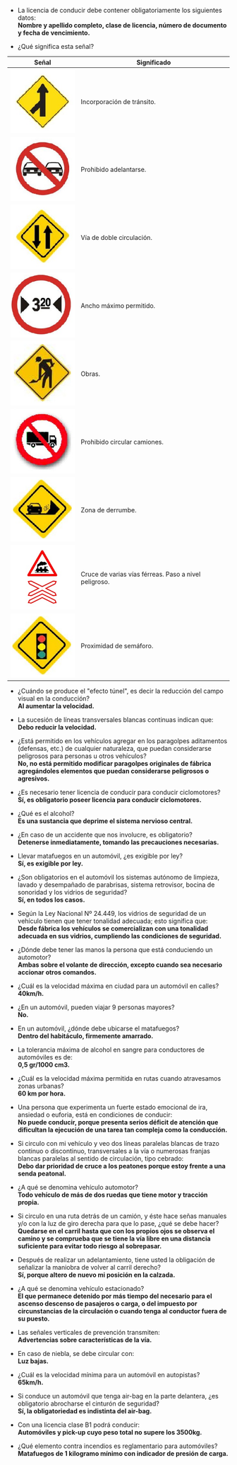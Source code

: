 - La licencia de conducir debe contener obligatoriamente los siguientes datos:  
**Nombre y apellido completo, clase de licencia, número de documento y fecha de vencimiento.**

- ¿Qué significa esta señal?

| Señal        | Significado  |
| ------------ | ------------ |
| <img src="images/9010b8ac22c879652888e68ff5503570e24a3996.jpg" width="150px"> | Incorporación de tránsito. |
| <img src="images/027b8890a45d74fa189dddace2be93bcdb608860.jpg" width="150px"> | Prohibido adelantarse. |
| <img src="images/7397a50e0c74821029f1e2a274cbf169fe1cdbdd.jpg" width="150px"> | Vía de doble circulación. |
| <img src="images/5e68f7b09c983b5b89463df29e5a79870453b008.jpg" width="150px"> | Ancho máximo permitido. |
| <img src="images/7ec7b8779865c78dc5d1431c16ef04c6173be64e.jpg" width="150px"> | Obras. |
| <img src="images/c2b7cd1aae3310f0bb2ea3d222c01921b2741db6.jpg" width="150px"> | Prohibido circular camiones. |
| <img src="images/91fd9c61e39d71dbe7b5cba32c27cc7128de62b4.jpg" width="150px"> | Zona de derrumbe. |
| <img src="images/a95c2d71610bc718f59f87c0095a5789c704bc92.jpg" width="150px"> | Cruce de varias vías férreas. Paso a nivel peligroso. |
| <img src="images/5c70c054b506ab4f074b20a59be8e3ee87518603.jpg" width="150px"> | Proximidad de semáforo. |

- ¿Cuándo se produce el "efecto túnel", es decir la reducción del campo visual en la conducción?  
**Al aumentar la velocidad.**

- La sucesión de líneas transversales blancas continuas indican que:  
**Debo reducir la velocidad.**

- ¿Está permitido en los vehículos agregar en los paragolpes aditamentos (defensas, etc.) de cualquier naturaleza, que puedan considerarse peligrosos para personas u otros vehículos?  
**No, no está permitido modificar paragolpes originales de fábrica agregándoles elementos que puedan considerarse peligrosos o agresivos.**

- ¿Es necesario tener licencia de conducir para conducir ciclomotores?  
**Sí, es obligatorio poseer licencia para conducir ciclomotores.**

- ¿Qué es el alcohol?  
**Es una sustancia que deprime el sistema nervioso central.**

- ¿En caso de un accidente que nos involucre, es obligatorio?  
**Detenerse inmediatamente, tomando las precauciones necesarias.**

- Llevar matafuegos en un automóvil, ¿es exigible por ley?  
**Sí, es exigible por ley.**

- ¿Son obligatorios en el automóvil los sistemas autónomo de limpieza, lavado y desempañado de parabrisas, sistema retrovisor, bocina de sonoridad y los vidrios de seguridad?  
**Sí, en todos los casos.**

- Según la Ley Nacional Nº 24.449, los vidrios de seguridad de un vehículo tienen que tener tonalidad adecuada; esto significa que:  
**Desde fábrica los vehículos se comercializan con una tonalidad adecuada en sus vidrios, cumpliendo las condiciones de seguridad.**

- ¿Dónde debe tener las manos la persona que está conduciendo un automotor?  
**Ambas sobre el volante de dirección, excepto cuando sea necesario accionar otros comandos.**

- ¿Cuál es la velocidad máxima en ciudad para un automóvil en calles?  
**40km/h.**

- ¿En un automóvil, pueden viajar 9 personas mayores?  
**No.**

- En un automóvil, ¿dónde debe ubicarse el matafuegos?  
**Dentro del habitáculo, firmemente amarrado.**

- La tolerancia máxima de alcohol en sangre para conductores de automóviles es de:  
**0,5 gr/1000 cm3.**

- ¿Cuál es la velocidad máxima permitida en rutas cuando atravesamos zonas urbanas?  
**60 km por hora.**

- Una persona que experimenta un fuerte estado emocional de ira, ansiedad o euforia, está en condiciones de conducir:  
**No puede conducir, porque presenta serios déficit de atención que dificultan la ejecución de una tarea tan compleja como la conducción.**

- Si circulo con mi vehículo y veo dos líneas paralelas blancas de trazo continuo o discontinuo, transversales a la vía o numerosas franjas blancas paralelas al sentido de circulación, tipo cebrado:  
**Debo dar prioridad de cruce a los peatones porque estoy frente a una senda peatonal.**

- ¿A qué se denomina vehículo automotor?  
**Todo vehículo de más de dos ruedas que tiene motor y tracción propia.**

- Si circulo en una ruta detrás de un camión, y éste hace señas manuales y/o con la luz de giro derecha para que lo pase, ¿qué se debe hacer?  
**Quedarse en el carril hasta que con los propios ojos se observa el camino y se comprueba que se tiene la vía libre en una distancia suficiente para evitar todo riesgo al sobrepasar.**

- Después de realizar un adelantamiento, tiene usted la obligación de señalizar la maniobra de volver al carril derecho?  
**Sí, porque altero de nuevo mi posición en la calzada.**

- ¿A qué se denomina vehículo estacionado?  
**El que permanece detenido por más tiempo del necesario para el ascenso descenso de pasajeros o carga, o del impuesto por circunstancias de la circulación o cuando tenga al conductor fuera de su puesto.**

- Las señales verticales de prevención transmiten:  
**Advertencias sobre características de la vía.**

- En caso de niebla, se debe circular con:  
**Luz bajas.**

- ¿Cuál es la velocidad mínima para un automóvil en autopistas?  
**65km/h.**

- Si conduce un automóvil que tenga air-bag en la parte delantera, ¿es obligatorio abrocharse el cinturón de seguridad?  
**Sí, la obligatoriedad es indistinta del air-bag.**

- Con una licencia clase B1 podrá conducir:  
**Automóviles y pick-up cuyo peso total no supere los 3500kg.**

- ¿Qué elemento contra incendios es reglamentario para automóviles?  
**Matafuegos de 1 kilogramo mínimo con indicador de presión de carga.**
